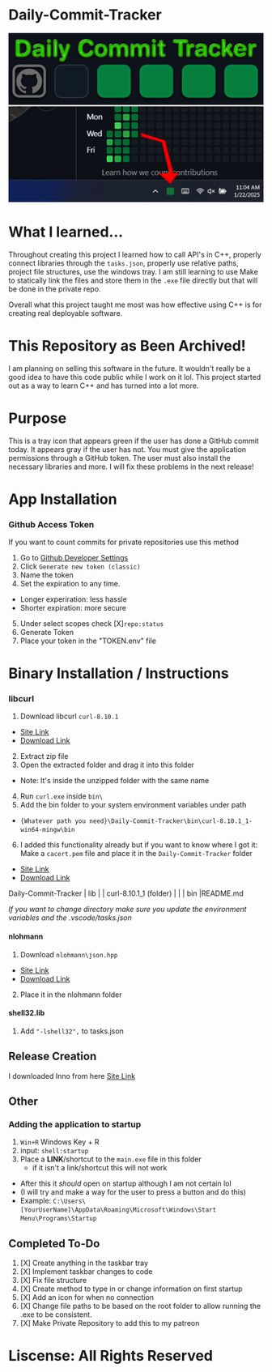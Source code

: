 # Daily-Commit-Tracker

![Logo_Image](assets/img/CommitTracker.png)
![Usage-Image](assets/img/GithubDesktop.png)

# What I learned...
Throughout creating this project I learned how to call API's in C++, properly connect libraries through the `tasks.json`, properly use relative paths, project file structures, use the windows tray. I am still learning to use Make to statically link the files and store them in the `.exe` file directly but that will be done in the private repo.

Overall what this project taught me most was how effective using C++ is for creating real deployable software. 

# **This Repository as Been Archived!**
I am planning on selling this software in the future. It wouldn't really be a good idea to have this code public while I work on it lol. This project started out as a way to learn C++ and has turned into a lot more.


# Purpose
This is a tray icon that appears green if the user has done a GitHub commit today. It appears gray if the user has not. You must give the application permissions through a GitHub token. The user must also install the necessary libraries and more. I will fix these problems in the next release!

# App Installation
### **Github Access Token**
If you want to count commits for private repositories use this method
1. Go to [Github Developer Settings](https://github.com/settings/tokens)
2. Click `Generate new token (classic)`
3. Name the token
4. Set the expiration to any time. 
 - Longer experiration: less hassle
 - Shorter expiration: more secure
5. Under select scopes check [X]`repo:status`
7. Generate Token
8. Place your token in the "TOKEN.env" file

# Binary Installation / Instructions
### **libcurl**
1. Download libcurl `curl-8.10.1`
 - [Site Link](https://curl.se/windows/)
 - [Download Link](https://curl.se/windows/dl-8.10.1_1/curl-8.10.1_1-win64-mingw.zip)
2. Extract zip file
3. Open the extracted folder and drag it into this folder
  - Note: It's inside the unzipped folder with the same name
4. Run `curl.exe` inside `bin\`
5. Add the bin folder to your system environment variables under path
 - `{Whatever path you need}\Daily-Commit-Tracker\bin\curl-8.10.1_1-win64-mingw\bin`
6. I added this functionality already but if you want to know where I got it:
  Make a `cacert.pem` file and place it in the `Daily-Commit-Tracker` folder
 - [Site Link](https://curl.se/docs/caextract.html)
 - [Download Link](https://curl.se/ca/cacert.pem)

Daily-Commit-Tracker
| lib
| | curl-8.10.1_1 (folder)
| | | bin
|README.md

*If you want to change directory make sure you update the environment variables and the .vscode/tasks.json*

#### **nlohmann**
1. Download `nlohmann\json.hpp`
 - [Site Link](https://github.com/nlohmann/json/releases)
 - [Download Link](https://github.com/nlohmann/json/releases/download/v3.11.3/json.hpp)
2. Place it in the nlohmann folder

#### **shell32.lib**
1. Add `"-lshell32",` to tasks.json

## Release Creation
I downloaded Inno from here [Site Link](https://jrsoftware.org/isdl.php)

## Other
### **Adding the application to startup**
1. `Win+R` Windows Key + R
2. input: `shell:startup`
3. Place a **LINK**/shortcut to the `main.exe` file in this folder
   - if it isn't a link/shortcut this will not work 
 - After this it *should* open on startup although I am not certain lol 
 - (I will try and make a way for the user to press a button and do this)
  - Example: `C:\Users\[YourUserName]\AppData\Roaming\Microsoft\Windows\Start Menu\Programs\Startup`

## Completed To-Do
1. [X] Create anything in the taskbar tray
2. [X] Implement taskbar changes to code
3. [X] Fix file structure
4. [X] Create method to type in or change information on first startup
5. [X] Add an icon for when no connection
6. [X] Change file paths to be based on the root folder to allow running the .exe to be consistent. 
7. [X] Make Private Repository to add this to my patreon

# Liscense: All Rights Reserved